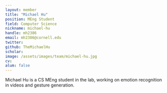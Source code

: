 ```yaml
---
layout: member
title: "Michael Hu"
position: MEng Student
field: Computer Science
nickname: michael-hu
handle: mh2386 
email: mh2386@cornell.edu
twitter: 
github: TheMichaelHu
scholar: 
image: /assets/images/team/michael-hu.jpg
cv: 
alum: false
---
```

Michael Hu is a CS MEng student in the lab, working on emotion recognition in videos and gesture generation. 

